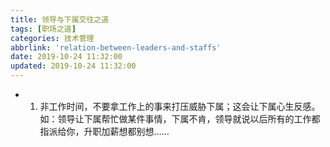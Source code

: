 ```yaml
---
title: 领导与下属交往之道
tags: [职场之道]
categories: 技术管理
abbrlink: 'relation-between-leaders-and-staffs'
date: 2019-10-24 11:32:00
updated: 2019-10-24 11:32:00
---
```


- 1. 非工作时间，不要拿工作上的事来打压威胁下属；这会让下属心生反感。
    如：领导让下属帮忙做某件事情，下属不肯，领导就说以后所有的工作都指派给你，升职加薪想都别想……